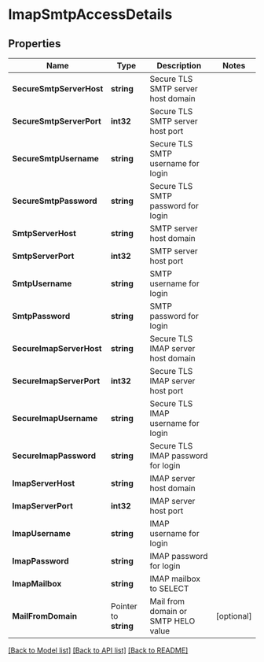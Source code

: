 # ImapSmtpAccessDetails

## Properties

Name | Type | Description | Notes
------------ | ------------- | ------------- | -------------
**SecureSmtpServerHost** | **string** | Secure TLS SMTP server host domain | 
**SecureSmtpServerPort** | **int32** | Secure TLS SMTP server host port | 
**SecureSmtpUsername** | **string** | Secure TLS SMTP username for login | 
**SecureSmtpPassword** | **string** | Secure TLS SMTP password for login | 
**SmtpServerHost** | **string** | SMTP server host domain | 
**SmtpServerPort** | **int32** | SMTP server host port | 
**SmtpUsername** | **string** | SMTP username for login | 
**SmtpPassword** | **string** | SMTP password for login | 
**SecureImapServerHost** | **string** | Secure TLS IMAP server host domain | 
**SecureImapServerPort** | **int32** | Secure TLS IMAP server host port | 
**SecureImapUsername** | **string** | Secure TLS IMAP username for login | 
**SecureImapPassword** | **string** | Secure TLS IMAP password for login | 
**ImapServerHost** | **string** | IMAP server host domain | 
**ImapServerPort** | **int32** | IMAP server host port | 
**ImapUsername** | **string** | IMAP username for login | 
**ImapPassword** | **string** | IMAP password for login | 
**ImapMailbox** | **string** | IMAP mailbox to SELECT | 
**MailFromDomain** | Pointer to **string** | Mail from domain or SMTP HELO value | [optional] 

[[Back to Model list]](../README#documentation-for-models) [[Back to API list]](../README#documentation-for-api-endpoints) [[Back to README]](../README)


